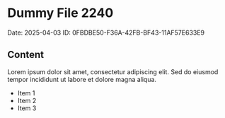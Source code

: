 # Dummy File 2240

Date: 2025-04-03
ID: 0FBDBE50-F36A-42FB-BF43-11AF57E633E9

## Content

Lorem ipsum dolor sit amet, consectetur adipiscing elit.
Sed do eiusmod tempor incididunt ut labore et dolore magna aliqua.

* Item 1
* Item 2
* Item 3
